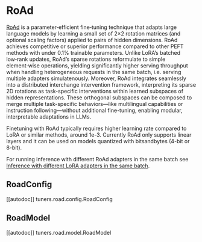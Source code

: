 <!--Copyright 2025 The HuggingFace Team. All rights reserved.

Licensed under the Apache License, Version 2.0 (the "License"); you may not use this file except in compliance with
the License. You may obtain a copy of the License at

http://www.apache.org/licenses/LICENSE-2.0

Unless required by applicable law or agreed to in writing, software distributed under the License is distributed on
an "AS IS" BASIS, WITHOUT WARRANTIES OR CONDITIONS OF ANY KIND, either express or implied. See the License for the
specific language governing permissions and limitations under the License.

⚠️ Note that this file is in Markdown but contain specific syntax for our doc-builder (similar to MDX) that may not be
rendered properly in your Markdown viewer.

-->

# RoAd

[RoAd](https://arxiv.org/pdf/2409.00119) is a parameter‑efficient fine‑tuning technique that adapts large language models by learning a small set of 2×2 rotation matrices (and optional scaling factors) applied to pairs of hidden dimensions. RoAd achieves competitive or superior performance compared to other PEFT methods with under 0.1% trainable parameters. Unlike LoRA’s batched low‑rank updates, RoAd’s sparse rotations reformulate to simple element‑wise operations, yielding significantly higher serving throughput when handling heterogeneous requests in the same batch, i.e. serving multiple adapters simulatenously. Moreover, RoAd integrates seamlessly into a distributed interchange intervention framework, interpreting its sparse 2D rotations as task-specific interventions within learned subspaces of hidden representations. These orthogonal subspaces can be composed to merge multiple task-specific behaviors—like multilingual capabilities or instruction following—without additional fine-tuning, enabling modular, interpretable adaptations in LLMs.

Finetuning with RoAd typically requires higher learning rate compared to LoRA or similar methods, around 1e-3. Currently RoAd only supports linear layers and it can be used on models quantized with bitsandbytes (4-bit or 8-bit).

For running inference with different RoAd adapters in the same batch see [Inference with different LoRA adapters in the same batch](../developer_guides/lora#inference-with-different-lora-adapters-in-the-same-batch).

## RoadConfig

[[autodoc]] tuners.road.config.RoadConfig

## RoadModel

[[autodoc]] tuners.road.model.RoadModel
